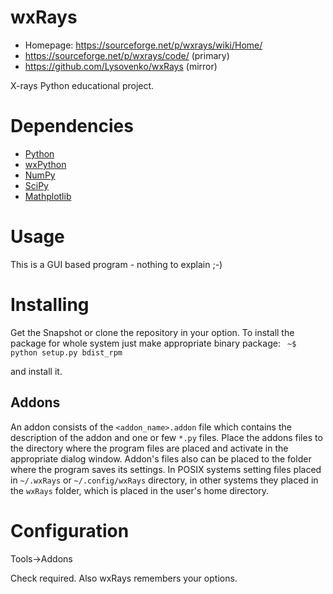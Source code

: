 wxRays
======

* Homepage: https://sourceforge.net/p/wxrays/wiki/Home/
* https://sourceforge.net/p/wxrays/code/ (primary)
* https://github.com/Lysovenko/wxRays (mirror)

X-rays Python educational project.

Dependencies
============

* [Python](http://python.org)
* [wxPython](http://www.wxpython.org/)
* [NumPy](http://www.numpy.org/)
* [SciPy](http://www.scipy.org/)
* [Mathplotlib](http://matplotlib.org/)

Usage
=====

This is a GUI based program - nothing to explain ;-)

Installing
==========

Get the Snapshot or clone the repository in your option.
To install the package for whole system just make appropriate binary package:
<code>
    ~$ python setup.py bdist_rpm    
</code>
and install it.

Addons
------

An addon consists of the <code>&lt;addon_name&gt;.addon</code> file which
contains the description of the addon and one or few <code>*.py</code> files.
Place the addons files to the directory where the program files are placed and
activate in the appropriate dialog window. Addon's files also can be placed to
the folder where the program saves its settings. In POSIX systems setting files
placed in <code>~/.wxRays</code> or <code>~/.config/wxRays</code> directory, in
other systems they placed in the <code>wxRays</code> folder, which is placed in
the user's home directory.

Configuration
=============

Tools-&gt;Addons

Check required. Also wxRays remembers your options.
